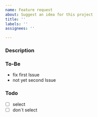 ```yaml
---
name: Feature request
about: Suggest an idea for this project
title: ''
labels: ''
assignees: ''

---
```


### Description

### To-Be
- fix first Issue
- not yet second Issue

### Todo
- [ ] select
- [ ] don`t select